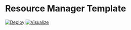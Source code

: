 # Resource Manager Template

[![Deploy](http://azuredeploy.net/deploybutton.png)](https://portal.azure.com/#create/Microsoft.Template/uri/https%3A%2F%2Fraw.githubusercontent.com%2Fpierreg256%2Fstartupworker%2Fmaster%2Fresourcemanager%2Ftemplate.json)
[![Visualize](http://armviz.io/visualizebutton.png)](http://armviz.io/#/?load=https%3A%2F%2Fraw.githubusercontent.com%2Fpierreg256%2Fstartupworker%2Fmaster%2Fresourcemanager%2Ftemplate.json)

